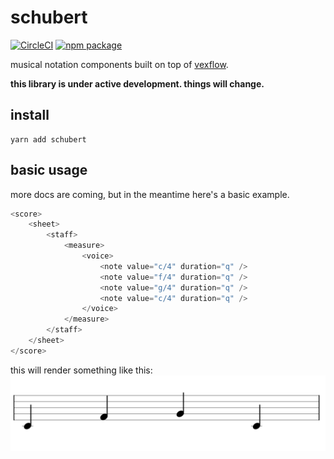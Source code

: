 # schubert

[![CircleCI][build-badge]][build]
[![npm package][npm-badge]][npm]

musical notation components built on top of [vexflow](https://github.com/0xfe/vexflow).

**this library is under active development. things will change.**

[build-badge]: https://circleci.com/gh/khisakuni/schubert/tree/master.svg?style=svg
[build]: https://circleci.com/gh/khisakuni/schubert

[npm-badge]: https://img.shields.io/npm/v/npm-package.png?style=flat-square
[npm]: https://www.npmjs.org/package/npm-package

## install
```
yarn add schubert
```

## basic usage
more docs are coming, but in the meantime here's a basic example.
```javascript
<score>
    <sheet>
        <staff>
            <measure>
                <voice>
                    <note value="c/4" duration="q" />
                    <note value="f/4" duration="q" />
                    <note value="g/4" duration="q" />
                    <note value="c/4" duration="q" />
                </voice>
            </measure>
        </staff>
    </sheet>
</score>
```

this will render something like this:
![example image](./readme-example.png)
